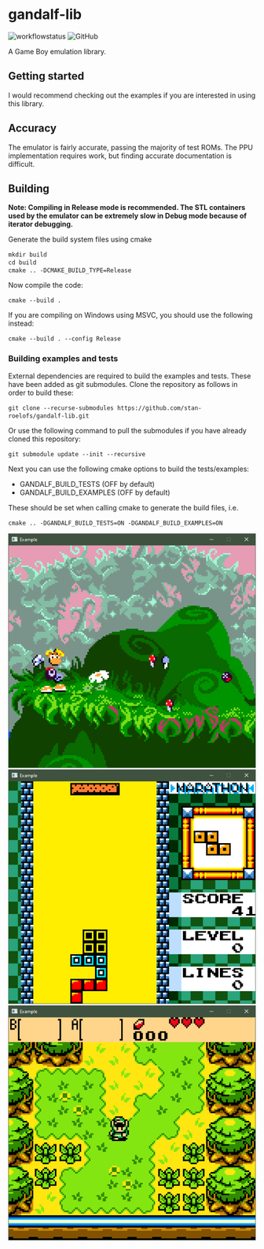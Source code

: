 # gandalf-lib
![workflowstatus](https://github.com/stan-roelofs/gandalf-lib/actions/workflows/cmake.yml/badge.svg)
![GitHub](https://img.shields.io/github/license/stan-roelofs/gandalf-lib)

A Game Boy emulation library.

## Getting started
I would recommend checking out the examples if you are interested in using this library.

## Accuracy
The emulator is fairly accurate, passing the majority of test ROMs. The PPU implementation requires work, but finding accurate documentation is difficult. 

## Building
**Note: Compiling in Release mode is recommended. The STL containers used by the emulator can be extremely slow in Debug mode because of iterator debugging.**

Generate the build system files using cmake
```
mkdir build
cd build
cmake .. -DCMAKE_BUILD_TYPE=Release
```

Now compile the code:
```
cmake --build .
```

If you are compiling on Windows using MSVC, you should use the following instead:
```
cmake --build . --config Release
```

### Building examples and tests
External dependencies are required to build the examples and tests. These have been added as git submodules. Clone the repository as follows in order to build these:

```
git clone --recurse-submodules https://github.com/stan-roelofs/gandalf-lib.git
```

Or use the following command to pull the submodules if you have already cloned this repository:

```
git submodule update --init --recursive
```

Next you can use the following cmake options to build the tests/examples:
- GANDALF_BUILD_TESTS (OFF by default)
- GANDALF_BUILD_EXAMPLES (OFF by default)

These should be set when calling cmake to generate the build files, i.e.
```
cmake .. -DGANDALF_BUILD_TESTS=ON -DGANDALF_BUILD_EXAMPLES=ON
```

![example.png](data/example.png)
![example2.png](data/example2.png)
![example3.png](data/example3.png)
